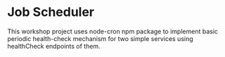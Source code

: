 # Job Scheduler
This workshop project uses node-cron npm package to implement basic periodic health-check mechanism 
for two simple services using healthCheck endpoints of them.

